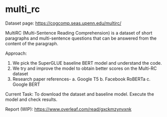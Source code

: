 # multi_rc
Dataset page: https://cogcomp.seas.upenn.edu/multirc/

MultiRC (Multi-Sentence Reading Comprehension) is a dataset of short paragraphs and multi-sentence questions that can be answered from the content of the paragraph.

Approach:
1. We pick the SuperGLUE baseline BERT model and understand the code.
2. We try and improve the model to obtain better scores on the Multi-RC dataset
3. Research paper references- 
a. Google T5
b. Facebook RoBERTa
c. Google BERT

Current Task:
To download the dataset and baseline model.
Execute the model and check results.

Report (WIP): https://www.overleaf.com/read/gxckmzynvxnk


